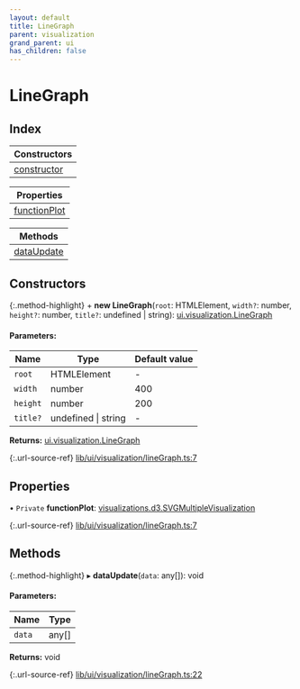 ```yaml
---
layout: default
title: LineGraph
parent: visualization
grand_parent: ui
has_children: false
---
```


# LineGraph

## Index

| Constructors |
|-----------|
| [constructor](#constructor) |

| Properties |
|-----------|
| [functionPlot](#functionplot) |

| Methods |
|-----------|
| [dataUpdate](#dataupdate) |

## Constructors

{:.method-highlight}
\+ **new LineGraph**(`root`: HTMLElement, `width?`: number, `height?`: number, `title?`: undefined \| string): [ui.visualization.LineGraph](../ui_visualization_linegraph)

#### Parameters:

Name | Type | Default value |
------ | ------ | ------ |
`root` | HTMLElement | - |
`width` | number | 400 |
`height` | number | 200 |
`title?` | undefined \| string | - |

**Returns:** [ui.visualization.LineGraph](../ui_visualization_linegraph)

{:.url-source-ref}
[lib/ui/visualization/lineGraph.ts:7](https://github.com/ascentcore/dataspot/blob/c80cb27/lib/ui/visualization/lineGraph.ts#L7)

## Properties

• `Private` **functionPlot**: [visualizations.d3.SVGMultipleVisualization](../visualizations_d3_svgmultiplevisualization)

{:.url-source-ref}
[lib/ui/visualization/lineGraph.ts:7](https://github.com/ascentcore/dataspot/blob/c80cb27/lib/ui/visualization/lineGraph.ts#L7)

## Methods

{:.method-highlight}
▸ **dataUpdate**(`data`: any[]): void

#### Parameters:

Name | Type |
------ | ------ |
`data` | any[] |

**Returns:** void

{:.url-source-ref}
[lib/ui/visualization/lineGraph.ts:22](https://github.com/ascentcore/dataspot/blob/c80cb27/lib/ui/visualization/lineGraph.ts#L22)
